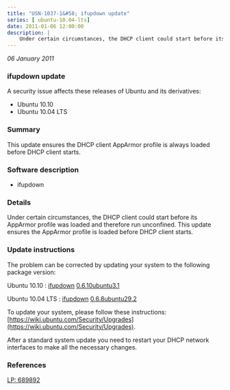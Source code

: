 ```yaml
---
title: "USN-1037-1&#58; ifupdown update"
series: [ ubuntu-10.04-lts]
date: 2011-01-06 12:00:00
description: |
    Under certain circumstances, the DHCP client could start before its AppArmor profile was loaded and therefore run unconfined. This update ensures the AppArmor profile is loaded before DHCP client starts. 
--- 
```

 
 

*06 January 2011*

### ifupdown update

A security issue affects these releases of Ubuntu and its derivatives:

* Ubuntu 10.10
* Ubuntu 10.04 LTS

### Summary

This update ensures the DHCP client AppArmor profile is always loaded before DHCP client starts.

### Software description

* ifupdown 

### Details

Under certain circumstances, the DHCP client could start before its AppArmor profile was loaded and therefore run unconfined. This update ensures the AppArmor profile is loaded before DHCP client starts. 

### Update instructions

The problem can be corrected by updating your system to the following package version:

Ubuntu 10.10
 : [ifupdown](https://launchpad.net/ubuntu/+source/ifupdown) <span> [0.6.10ubuntu3.1](https://launchpad.net/ubuntu/+source/ifupdown/0.6.10ubuntu3.1) </span> 

Ubuntu 10.04 LTS
 : [ifupdown](https://launchpad.net/ubuntu/+source/ifupdown) <span> [0.6.8ubuntu29.2](https://launchpad.net/ubuntu/+source/ifupdown/0.6.8ubuntu29.2) </span> 

To update your system, please follow these instructions: [https://wiki.ubuntu.com/Security/Upgrades](https://wiki.ubuntu.com/Security/Upgrades).

After a standard system update you need to restart your DHCP network interfaces to make all the necessary changes. 

### References

 
 [LP: 689892](https://launchpad.net/bugs/689892)
 

